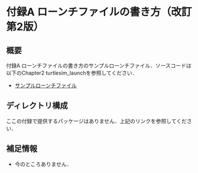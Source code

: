 # 付録A ローンチファイルの書き方（改訂第2版）
## 概要
付録A ローンチファイルの書き方のサンプルローンチファイル．ソースコードは以下のChapter2 turtlesim_launchを参照してください．
- [サンプルローンチファイル](https://github.com/AI-Robot-Book-Humble/chapter2/tree/master/turtlesim_launch)

## ディレクトリ構成
ここの付録で提供するパッケージはありません．上記のリンクを参照してください．

## 補足情報
- 今のところありません．
